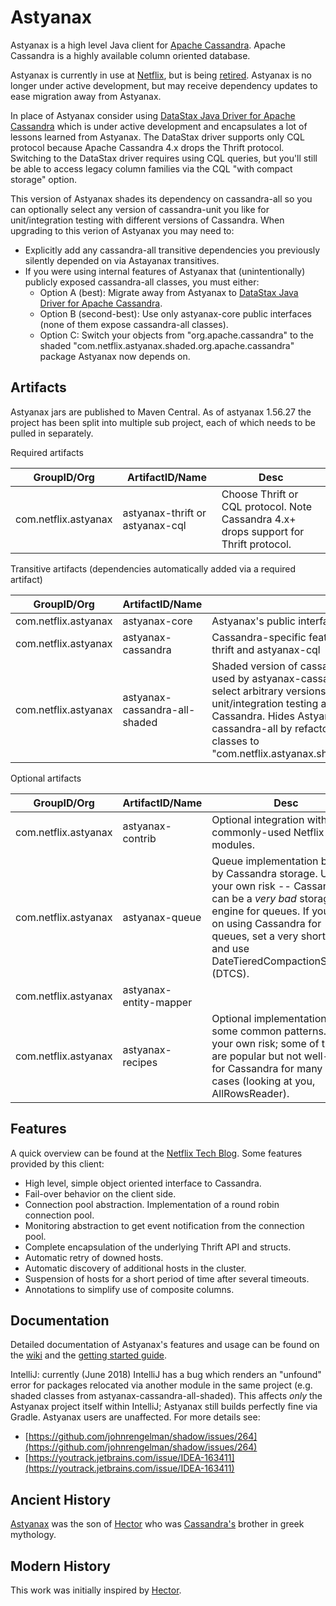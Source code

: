 Astyanax
========
Astyanax is a high level Java client for [Apache Cassandra](http://cassandra.apache.org).
Apache Cassandra is a highly available column oriented database.

Astyanax is currently in use at [Netflix](http://movies.netflix.com), but is being [retired](https://medium.com/netflix-techblog/astyanax-retiring-an-old-friend-6cca1de9ac4). 
Astyanax is no longer under active development, but may receive dependency updates to ease migration away from Astyanax.

In place of Astyanax consider using [DataStax Java Driver for Apache Cassandra](https://github.com/datastax/java-driver) 
which is under active development and encapsulates a lot of lessons learned from Astyanax. The DataStax driver supports 
only CQL protocol because Apache Cassandra 4.x drops the Thrift protocol. Switching to the DataStax driver requires 
using CQL queries, but you'll still be able to access legacy column families via the CQL "with compact storage" option. 

This version of Astyanax shades its dependency on cassandra-all so you can optionally select any version 
of cassandra-unit you like for unit/integration testing with different versions of Cassandra. When upgrading to this 
verion of Astyanax you may need to:
* Explicitly add any cassandra-all transitive dependencies you previously silently depended on via Astayanax transitives.
* If you were using internal features of Astyanax that (unintentionally) publicly exposed cassandra-all classes, 
you must either:
    * Option A (best): Migrate away from Astyanax to [DataStax Java Driver for Apache Cassandra](https://github.com/datastax/java-driver).
    * Option B (second-best): Use only astyanax-core public interfaces (none of them expose cassandra-all classes).
    * Option C: Switch your objects from "org.apache.cassandra" to the shaded "com.netflix.astyanax.shaded.org.apache.cassandra"
     package Astyanax now depends on.

Artifacts
-------------------------------

Astyanax jars are published to Maven Central.  As of astyanax 1.56.27 the project has been split into multiple sub project, each of which needs to be pulled in separately.

Required artifacts

|GroupID/Org|ArtifactID/Name|Desc|
| --------- | ------------- |----|
|com.netflix.astyanax|astyanax-thrift or astyanax-cql|Choose Thrift or CQL protocol. Note Cassandra 4.x+ drops support for Thrift protocol.|

Transitive artifacts (dependencies automatically added via a required artifact)

|GroupID/Org|ArtifactID/Name|Desc|
| --------- | ------------- |----|
|com.netflix.astyanax|astyanax-core|Astyanax's public interface.|
|com.netflix.astyanax|astyanax-cassandra|Cassandra-specific features shared by astyanax-thrift and astyanax-cql|
|com.netflix.astyanax|astyanax-cassandra-all-shaded|Shaded version of cassandra-all for the few classes used by astyanax-cassandra so projects are free to select arbitrary versions of cassandra-unit for unit/integration testing against newer versions of Cassandra. Hides Astyanax's dependency on cassandra-all by refactoring "org.apache.cassandra" classes to "com.netflix.astyanax.shaded.org.apache.cassandra".|

Optional artifacts

|GroupID/Org|ArtifactID/Name|Desc|
| --------- | ------------- |----|
|com.netflix.astyanax|astyanax-contrib|Optional integration with other commonly-used Netflix OSS modules.|
|com.netflix.astyanax|astyanax-queue|Queue implementation backed by Cassandra storage. Use at your own risk -- Cassandra can be a *very bad* storage engine for queues. If you insist on using Cassandra for queues, set a very short TTL and use DateTieredCompactionStrategy (DTCS).|
|com.netflix.astyanax|astyanax-entity-mapper||
|com.netflix.astyanax|astyanax-recipes|Optional implementations of some common patterns. Use at your own risk; some of these are popular but not well-suite for Cassandra for many use cases (looking at you, AllRowsReader).|

Features
--------
A quick overview can be found at the [Netflix Tech Blog](http://techblog.netflix.com/2012/01/announcing-astyanax.html). Some features provided by this client:

* High level, simple object oriented interface to Cassandra.
* Fail-over behavior on the client side.
* Connection pool abstraction.  Implementation of a round robin connection pool.
* Monitoring abstraction to get event notification from the connection pool. 
* Complete encapsulation of the underlying Thrift API and structs.
* Automatic retry of downed hosts.
* Automatic discovery of additional hosts in the cluster.
* Suspension of hosts for a short period of time after several timeouts.
* Annotations to simplify use of composite columns.


Documentation
-------------
Detailed documentation of Astyanax's features and usage can be found on the [wiki](https://github.com/Netflix/astyanax/wiki) and the [getting started guide](https://github.com/Netflix/astyanax/wiki/Getting-Started).

IntelliJ: currently (June 2018) IntelliJ has a bug which renders an "unfound" error for packages relocated via another 
module in the same project (e.g. shaded classes from astyanax-cassandra-all-shaded). 
This affects *only* the Astyanax project itself within IntelliJ; Astyanax still builds perfectly fine via Gradle. 
Astyanax users are unaffected. For more details see:

* [https://github.com/johnrengelman/shadow/issues/264](https://github.com/johnrengelman/shadow/issues/264) 
* [https://youtrack.jetbrains.com/issue/IDEA-163411](https://youtrack.jetbrains.com/issue/IDEA-163411)

Ancient History
---------------
[Astyanax](http://en.wikipedia.org/wiki/Astyanax) was the son of [Hector](http://en.wikipedia.org/wiki/Hector) who was [Cassandra's](http://en.wikipedia.org/wiki/Cassandra) brother in greek mythology. 


Modern History
----------------
This work was initially inspired by [Hector](https://github.com/hector-client/hector).

